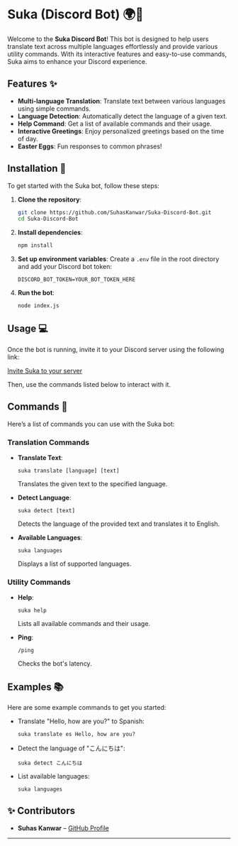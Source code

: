 # Suka (Discord Bot) 🌍🤖

Welcome to the **Suka Discord Bot**! This bot is designed to help users translate text across multiple languages effortlessly and provide various utility commands. With its interactive features and easy-to-use commands, Suka aims to enhance your Discord experience.

## Features ✨

- **Multi-language Translation**: Translate text between various languages using simple commands.
- **Language Detection**: Automatically detect the language of a given text.
- **Help Command**: Get a list of available commands and their usage.
- **Interactive Greetings**: Enjoy personalized greetings based on the time of day.
- **Easter Eggs**: Fun responses to common phrases!

## Installation 🚀

To get started with the Suka bot, follow these steps:

1. **Clone the repository**:
   ```bash
   git clone https://github.com/SuhasKanwar/Suka-Discord-Bot.git
   cd Suka-Discord-Bot
   ```

2. **Install dependencies**:
   ```bash
   npm install
   ```

3. **Set up environment variables**:
   Create a `.env` file in the root directory and add your Discord bot token:
   ```
   DISCORD_BOT_TOKEN=YOUR_BOT_TOKEN_HERE
   ```

4. **Run the bot**:
   ```bash
   node index.js
   ```

## Usage 💻

Once the bot is running, invite it to your Discord server using the following link:

[Invite Suka to your server](https://discord.com/oauth2/authorize?client_id=1284383939896803349&permissions=8&integration_type=0&scope=bot)

Then, use the commands listed below to interact with it.

## Commands 📜

Here’s a list of commands you can use with the Suka bot:

### Translation Commands
- **Translate Text**: 
  ```
  suka translate [language] [text]
  ```
  Translates the given text to the specified language.

- **Detect Language**:
  ```
  suka detect [text]
  ```
  Detects the language of the provided text and translates it to English.

- **Available Languages**:
  ```
  suka languages
  ```
  Displays a list of supported languages.

### Utility Commands
- **Help**:
  ```
  suka help
  ```
  Lists all available commands and their usage.

- **Ping**:
  ```
  /ping
  ```
  Checks the bot's latency.

## Examples 📚

Here are some example commands to get you started:

- Translate "Hello, how are you?" to Spanish:
  ```
  suka translate es Hello, how are you?
  ```

- Detect the language of "こんにちは":
  ```
  suka detect こんにちは
  ```

- List available languages:
  ```
  suka languages
  ```

## ✨ Contributors

- **Suhas Kanwar** – [GitHub Profile](https://github.com/SuhasKanwar)

---